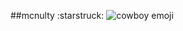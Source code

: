 ##mcnulty
:starstruck:
![cowboy emoji](https://c8.alamy.com/comp/F6YP40/cartoon-emoji-emoticon-cowboy-smiley-face-character-F6YP40.jpg)
